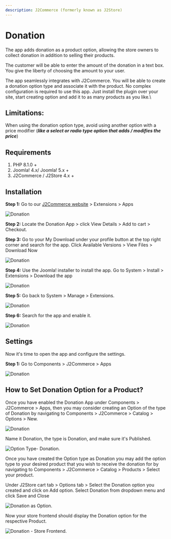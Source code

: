 ```yaml
---
description: J2Commerce (formerly known as J2Store)
---
```


# Donation

The app adds donation as a product option, allowing the store owners to collect donation in addition to selling their products.

The customer will be able to enter the amount of the donation in a text box. You give the liberty of choosing the amount to your user.

The app seamlessly integrates with J2Commerce. You will be able to create a donation option type and associate it with the product. No complex configuration is required to use this app. Just install the plugin over your site, start creating option and add it to as many products as you like.\\

## **Limitations:**

When using the donation option type, avoid using another option with a price modifier (_**like a select or radio type option that adds / modifies the price**_)

## Requirements <a href="#requirements" id="requirements"></a>

1. PHP 8.1.0 +
2. Joomla! 4.x/ Joomla! 5.x +
3. J2Commerce / J2Store 4.x +

## Installation <a href="#installation" id="installation"></a>

**Step 1:** Go to our [J2Commerce website](https://www.j2commerce.com/) > Extensions > Apps

![Donation](<../../assets/donation-1.webp>)

**Step 2:** Locate the Donation App > click View Details > Add to cart > Checkout.&#x20;

**Step 3:** Go to your My Download under your profile button at the top right corner and search for the app. Click Available Versions > View Files > Download Now

![Donation](<../../assets/donation-2.webp>)

**Step 4:** Use the Joomla! installer to install the app. Go to System > Install > Extensions > Download the app

![Donation](<../../assets/user-group-3 (9).webp>)

**Step 5:** Go back to System > Manage > Extensions.

![Donation](<../../assets/user-group-5 (9).webp>)

**Step 6:** Search for the app and enable it.

![Donation](<../../assets/donation-3.webp>)

## Settings <a href="#settings" id="settings"></a>

Now it's time to open the app and configure the settings.&#x20;

**Step 1:** Go to Components > J2Commerce > Apps&#x20;

![Donation](<../../assets/donation-4.webp>)

## How to Set Donation Option for a Product?

Once you have enabled the Donation App under Components > J2Commerce > Apps, then you may consider creating an Option of the type of Donation by navigating to Components > J2Commerce > Catalog > Options > New.&#x20;

![Donation](<../../assets/donation-5.webp>)

Name it Donation, the type is Donation, and make sure it's Published.

![Option Type- Donation.](../../assets/donation-6.webp)

Once you have created the Option type as Donation you may add the option type to your desired product that you wish to receive the donation for by navigating to Components > J2Commerce > Catalog > Products > Select your product.

Under J2Store cart tab > Options tab > Select the Donation option you created and click on Add option. Select Donation from dropdown menu and click Save and Close

![Donation as Option.](../../assets/donation-7.webp)

Now your store frontend should display the Donation option for the respective Product.

![Donation - Store Frontend.](../../assets/donation-frontend.png)
